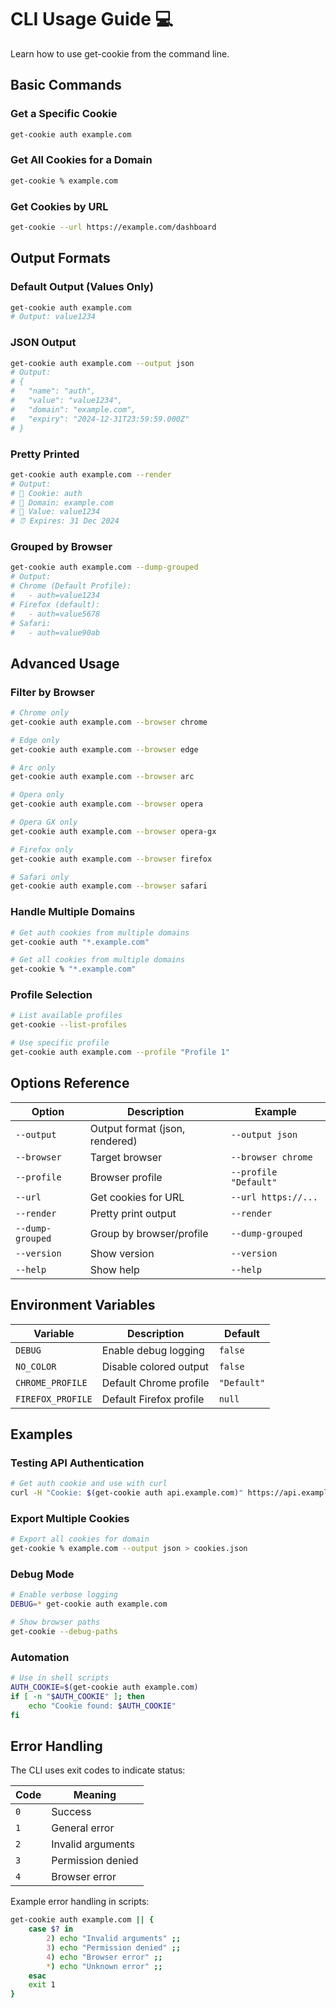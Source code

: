 # CLI Usage Guide 💻

Learn how to use get-cookie from the command line.

## Basic Commands

### Get a Specific Cookie

```bash
get-cookie auth example.com
```

### Get All Cookies for a Domain

```bash
get-cookie % example.com
```

### Get Cookies by URL

```bash
get-cookie --url https://example.com/dashboard
```

## Output Formats

### Default Output (Values Only)

```bash
get-cookie auth example.com
# Output: value1234
```

### JSON Output

```bash
get-cookie auth example.com --output json
# Output:
# {
#   "name": "auth",
#   "value": "value1234",
#   "domain": "example.com",
#   "expiry": "2024-12-31T23:59:59.000Z"
# }
```

### Pretty Printed

```bash
get-cookie auth example.com --render
# Output:
# 🍪 Cookie: auth
# 📍 Domain: example.com
# 📝 Value: value1234
# ⏰ Expires: 31 Dec 2024
```

### Grouped by Browser

```bash
get-cookie auth example.com --dump-grouped
# Output:
# Chrome (Default Profile):
#   - auth=value1234
# Firefox (default):
#   - auth=value5678
# Safari:
#   - auth=value90ab
```

## Advanced Usage

### Filter by Browser

```bash
# Chrome only
get-cookie auth example.com --browser chrome

# Edge only
get-cookie auth example.com --browser edge

# Arc only
get-cookie auth example.com --browser arc

# Opera only
get-cookie auth example.com --browser opera

# Opera GX only
get-cookie auth example.com --browser opera-gx

# Firefox only
get-cookie auth example.com --browser firefox

# Safari only
get-cookie auth example.com --browser safari
```

### Handle Multiple Domains

```bash
# Get auth cookies from multiple domains
get-cookie auth "*.example.com"

# Get all cookies from multiple domains
get-cookie % "*.example.com"
```

### Profile Selection

```bash
# List available profiles
get-cookie --list-profiles

# Use specific profile
get-cookie auth example.com --profile "Profile 1"
```

## Options Reference

| Option           | Description                    | Example               |
| ---------------- | ------------------------------ | --------------------- |
| `--output`       | Output format (json, rendered) | `--output json`       |
| `--browser`      | Target browser                 | `--browser chrome`    |
| `--profile`      | Browser profile                | `--profile "Default"` |
| `--url`          | Get cookies for URL            | `--url https://...`   |
| `--render`       | Pretty print output            | `--render`            |
| `--dump-grouped` | Group by browser/profile       | `--dump-grouped`      |
| `--version`      | Show version                   | `--version`           |
| `--help`         | Show help                      | `--help`              |

## Environment Variables

| Variable          | Description             | Default     |
| ----------------- | ----------------------- | ----------- |
| `DEBUG`           | Enable debug logging    | `false`     |
| `NO_COLOR`        | Disable colored output  | `false`     |
| `CHROME_PROFILE`  | Default Chrome profile  | `"Default"` |
| `FIREFOX_PROFILE` | Default Firefox profile | `null`      |

## Examples

### Testing API Authentication

```bash
# Get auth cookie and use with curl
curl -H "Cookie: $(get-cookie auth api.example.com)" https://api.example.com/me
```

### Export Multiple Cookies

```bash
# Export all cookies for domain
get-cookie % example.com --output json > cookies.json
```

### Debug Mode

```bash
# Enable verbose logging
DEBUG=* get-cookie auth example.com

# Show browser paths
get-cookie --debug-paths
```

### Automation

```bash
# Use in shell scripts
AUTH_COOKIE=$(get-cookie auth example.com)
if [ -n "$AUTH_COOKIE" ]; then
    echo "Cookie found: $AUTH_COOKIE"
fi
```

## Error Handling

The CLI uses exit codes to indicate status:

| Code | Meaning           |
| ---- | ----------------- |
| `0`  | Success           |
| `1`  | General error     |
| `2`  | Invalid arguments |
| `3`  | Permission denied |
| `4`  | Browser error     |

Example error handling in scripts:

```bash
get-cookie auth example.com || {
    case $? in
        2) echo "Invalid arguments" ;;
        3) echo "Permission denied" ;;
        4) echo "Browser error" ;;
        *) echo "Unknown error" ;;
    esac
    exit 1
}
```
